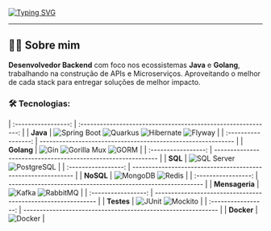 [![Typing SVG](https://readme-typing-svg.herokuapp.com/?color=FF0000&size=35&center=true&vCenter=true&width=1000&lines=Olá,+seja+bem-vindo+ao+meu+GitHub!;Eu+sou+Gustavo,+desenvolvedor+Backend+💻;Focado+em+soluções+robustas+e+escaláveis+🚀)](https://git.io/typing-svg)

---

## 👨‍💻 Sobre mim

**Desenvolvedor Backend** com foco nos ecossistemas **Java** e **Golang**, trabalhando na construção de APIs e Microserviços. Aproveitando o melhor de cada stack para entregar soluções de melhor impacto.

### 🛠️ Tecnologias:

| :-----------------: | :-----------------------------------------------------------: |
| **Java**          | ![Spring Boot](https://img.shields.io/badge/-Spring%20Boot-6DB33F?logo=spring&logoColor=white) ![Quarkus](https://img.shields.io/badge/-Quarkus-5E4B8B?logo=quarkus&logoColor=white) ![Hibernate](https://img.shields.io/badge/-Hibernate-59666C?logo=hibernate&logoColor=white) ![Flyway](https://img.shields.io/badge/-Flyway-007C92?logo=flyway&logoColor=white) |
| :-----------------: | ------------------------------------------------------------ |
| **Golang**        | ![Gin](https://img.shields.io/badge/-Gin-00B58C?logo=go&logoColor=white) ![Gorilla Mux](https://img.shields.io/badge/-Gorilla%20Mux-8B7C57?logo=go&logoColor=white) ![GORM](https://img.shields.io/badge/-GORM-5A2C6C?logo=gorm&logoColor=white) |
| :-----------------: | ------------------------------------------------------------ |
| **SQL**           | ![SQL Server](https://img.shields.io/badge/-SQL%20Server-CC2927?logo=microsoftsqlserver&logoColor=white) ![PostgreSQL](https://img.shields.io/badge/-PostgreSQL-336791?logo=postgresql&logoColor=white) |
| :-----------------: | ------------------------------------------------------------ |
| **NoSQL**         | ![MongoDB](https://img.shields.io/badge/-MongoDB-47A248?logo=mongodb&logoColor=white) ![Redis](https://img.shields.io/badge/-Redis-DC382D?logo=redis&logoColor=white) |
| :-----------------: | ------------------------------------------------------------ |
| **Mensageria**    | ![Kafka](https://img.shields.io/badge/-Kafka-231F20?logo=apachekafka&logoColor=white) ![RabbitMQ](https://img.shields.io/badge/-RabbitMQ-FF6600?logo=rabbitmq&logoColor=white) |
| :-----------------: | ------------------------------------------------------------ |
| **Testes**        | ![JUnit](https://img.shields.io/badge/-JUnit-25A162?logo=junit5&logoColor=white) ![Mockito](https://img.shields.io/badge/-Mockito-8B6AD9?logo=mockito&logoColor=white) |
| :-----------------: | ------------------------------------------------------------ |
| **Docker**        | ![Docker](https://img.shields.io/badge/-Docker-2496ED?logo=docker&logoColor=white) |
